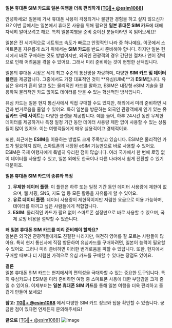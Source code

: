 **일본 휴대폰 SIM 카드로 일본 여행을 더욱 편리하게 [[TG💪+ @esim1088](https://t.me/s/esim1088)]**

안녕하세요! 일본에 가서 휴대폰 사용이 걱정되거나 불편한 경험을 하고 싶지 않으신가요? 이번 글에서는 일본에서 휴대폰 사용을 위해 필요한 **일본 휴대폰 SIM 카드**에 대해 자세히 알아보려고 해요. 특히 일본여행을 준비 중이신 분들이라면 꼭 읽어보세요!

일본은 전 세계적으로 네트워크 속도가 빠르고 안정적인 나라 중 하나예요. 이곳에서 스마트폰을 자유롭게 쓰기 위해서는 **SIM 카드**를 반드시 준비해야 합니다. 하지만 일본 현지에서 바로 구매하는 것도 방법이지만, 외국인 관광객의 경우 간단한 절차나 언어 장벽으로 인해 어려움을 겪을 수 있어요. 그래서 미리 준비하는 것이 현명한 선택입니다.

일본의 휴대폰 시장은 세계 최고 수준의 통신망을 자랑하며, 다양한 **SIM 카드 및 데이터 플랜**을 제공합니다. 그중에서도 가장 대표적인 것이 **유심(UIM)**과 **ESIM**입니다. 유심은 우리가 흔히 알고 있는 물리적인 카드를 말하고, ESIM은 내장형 eSIM 기술을 활용하여 물리적인 카드 없이도 데이터를 받을 수 있는 혁신적인 방식입니다. 

유심 카드는 일본 현지 통신사에서 직접 구매할 수도 있지만, 해외에서 미리 준비하면 시간과 번거로움을 줄일 수 있어요. 특히 일본을 방문하는 외국인 관광객에게 인기 있는 **유심카드 구매 사이트**는 다양한 플랜을 제공합니다. 예를 들어, 하루 24시간 동안 무제한 데이터를 제공하거나 특정 일정 기간 동안 데이터 사용량 제한 없이 사용할 수 있는 상품들이 많이 있어요. 이는 여행객들에게 매우 실용적이고 경제적이죠.

또한, 최근에는 **ESIM**을 이용하는 방법도 크게 주목받고 있습니다. ESIM은 물리적인 카드가 필요하지 않아, 스마트폰의 내장된 eSIM 기능만으로 바로 사용할 수 있어요. ESIM은 국제 여행자에게 특별히 유리한 점이 많습니다. 여러 국가에서 한 번에 로밍 없이 데이터를 사용할 수 있고, 일본 외에도 한국이나 다른 나라에서 쉽게 전환할 수 있기 때문이죠.

**일본 휴대폰 SIM 카드의 종류와 특징**  
1. **무제한 데이터 플랜**: 이 플랜은 하루 또는 일정 기간 동안 데이터 사용량에 제한이 없으며, 웹 서핑, SNS, 지도 앱 등 모든 활동을 자유롭게 할 수 있어요.  
2. **유료 데이터 플랜**: 데이터 사용량이 제한적이지만 저렴한 요금으로 이용 가능하며, 데이터를 아끼고 싶은 사람들에게 적합합니다.  
3. **ESIM**: 물리적인 카드가 필요 없어 스마트폰 설정만으로 바로 사용할 수 있으며, 국제 로밍 비용을 절약할 수 있습니다.  

**왜 일본 휴대폰 SIM 카드를 미리 준비해야 할까요?**  
일본은 외국인 관광객들에게도 친절한 나라지만, 여전히 영어를 잘 모르는 사람들이 많아요. 특히 현지 통신사에 직접 방문하여 유심카드를 구매하려면, 일본어 능력이 필요할 수 있어요. 그러나 미리 준비하면 이러한 번거로움을 피할 수 있답니다. 또한, 현지에서 구매할 때보다 더 저렴한 가격으로 유심 카드를 구매할 수 있다는 장점도 있어요.

**결론**  
일본 휴대폰 SIM 카드는 현지에서의 편의성을 극대화할 수 있는 중요한 도구입니다. 특히 유심카드나 ESIM을 미리 준비하면 여행 중 스마트폰 사용에 대한 부담감을 크게 줄일 수 있어요. 이제부터는 **일본 휴대폰 SIM 카드**를 통해 일본 여행을 더욱 편리하고 즐겁게 만들어 보세요!

**참고:** **[TG💪+ @esim1088](https://t.me/s/esim1088)** 에서 다양한 SIM 카드 정보와 팁을 확인할 수 있습니다. 궁금한 점이 있다면 언제든지 문의해주세요!  

**끝으로** [[TG💪+ @esim1088](https://t.me/s/esim1088)] ![Image](https://i.postimg.cc/Y0z9fWf4/image.png)